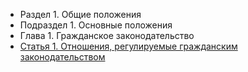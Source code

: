 * Раздел 1. Общие положения
* Подраздел 1. Основные положения
* Глава 1. Гражданское законодательство
* [Статья 1. Отношения, регулируемые гражданским законодательством](https://lalawland.github.io/eurasia/belarus/civil/art1)
